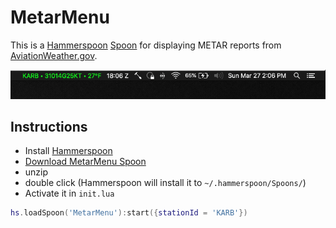 # MetarMenu

This is a [Hammerspoon](https://www.hammerspoon.org/)
[Spoon](https://www.hammerspoon.org/Spoons/) for displaying METAR reports from
[AviationWeather.gov](https://aviationweather.gov/).

<img alt="menubar" src="menubar.png">

## Instructions

  - Install [Hammerspoon](https://www.hammerspoon.org/go/)
  - [Download MetarMenu Spoon](https://github.com/flav/MetarMenu/raw/main/Spoon/MetarMenu.spoon.zip)
  - unzip
  - double click (Hammerspoon will install it to `~/.hammerspoon/Spoons/`)
  - Activate it in `init.lua`
```lua
hs.loadSpoon('MetarMenu'):start({stationId = 'KARB'})
```